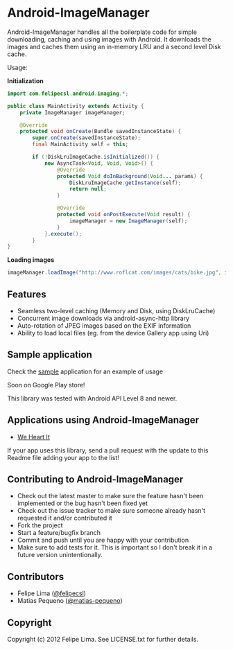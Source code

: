 Android-ImageManager
====================

Android-ImageManager handles all the boilerplate code for simple downloading, caching and using images with Android.
It downloads the images and caches them using an in-memory LRU and a second level Disk cache.

Usage:

**Initialization**

```java
import com.felipecsl.android.imaging.*;

public class MainActivity extends Activity {
	private ImageManager imageManager;

	@Override
	protected void onCreate(Bundle savedInstanceState) {
        super.onCreate(savedInstanceState);
        final MainActivity self = this;

        if (!DiskLruImageCache.isInitialized()) {
            new AsyncTask<Void, Void, Void>() {
                @Override
                protected Void doInBackground(Void... params) {
                    DiskLruImageCache.getInstance(self);
                    return null;
                }

                @Override
                protected void onPostExecute(Void result) {
                    imageManager = new ImageManager(self);
                }
            }.execute();
        }
}
```

**Loading images**

```java
imageManager.loadImage("http://www.roflcat.com/images/cats/bike.jpg", imageView, new JobOptions());
```

## Features

* Seamless two-level caching (Memory and Disk, using DiskLruCache)
* Concurrent image downloads via android-async-http library
* Auto-rotation of JPEG images based on the EXIF information
* Ability to load local files (eg. from the device Gallery app using Uri)

## Sample application

Check the [sample](https://github.com/felipecsl/Android-ImageManager/tree/master/samples) application for an example of usage

Soon on Google Play store!

This library was tested with Android API Level 8 and newer.

## Applications using Android-ImageManager

 * [We Heart It](https://play.google.com/store/apps/details?id=com.weheartit)
 
If your app uses this library, send a pull request with the update to this Readme file adding your app to the list!

## Contributing to Android-ImageManager

 * Check out the latest master to make sure the feature hasn't been implemented or the bug hasn't been fixed yet
 * Check out the issue tracker to make sure someone already hasn't requested it and/or contributed it
 * Fork the project
 * Start a feature/bugfix branch
 * Commit and push until you are happy with your contribution
 * Make sure to add tests for it. This is important so I don't break it in a future version unintentionally.

## Contributors

 * Felipe Lima ([@felipecsl](https://github.com/felipecsl))
 * Matias Pequeno ([@matias-pequeno](https://github.com/matias-pequeno))

## Copyright

Copyright (c) 2012 Felipe Lima. See LICENSE.txt for further details.
